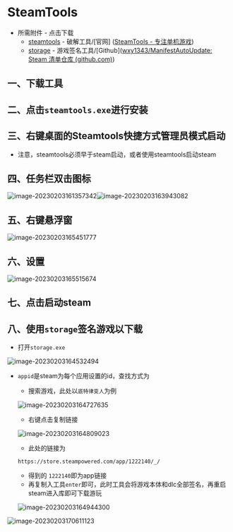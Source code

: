 # SteamTools

- 所需附件 - 点击下载
  - [steamtools](https://cdn.gitlab.wolves.top/wolves/file/-/raw/main/readme/steamtools/steamtools.exe) - 破解工具/[官网] ([SteamTools - 专注单机游戏](https://www.steamtools.net/zn.html))
  - [storage](https://cdn.gitlab.wolves.top/wolves/file/-/raw/main/readme/steamtools/steamtools.exe) - 游戏签名工具/[Github]([wxy1343/ManifestAutoUpdate: Steam 清单仓库 (github.com)](https://github.com/wxy1343/ManifestAutoUpdate))

## 一、下载工具

## 二、点击```steamtools.exe```进行安装

## 三、右键桌面的Steamtools快捷方式管理员模式启动

- 注意，steamtools必须早于steam启动，或者使用steamtools启动steam

## 四、任务栏双击图标

![image-20230203161357342](https://file-yangwolves.netlify.app/picgo/202302031613373.png)![image-20230203163943082](https://file-yangwolves.netlify.app/picgo/202302031639123.png)

## 五、右键悬浮窗

![image-20230203165451777](https://file-yangwolves.netlify.app/picgo/202302031654824.png)

## 六、设置

![image-20230203165515674](https://file-yangwolves.netlify.app/picgo/202302031655708.png)

## 七、点击启动steam

## 八、使用```storage```签名游戏以下载

- 打开```storage.exe```

![image-20230203164532494](https://file-yangwolves.netlify.app/picgo/202302031645548.png)

- ```appid```是steam为每个应用设置的id，查找方式为

  - 搜索游戏，此处以```底特律变人```为例

  ![image-20230203164727635](https://file-yangwolves.netlify.app/picgo/202302031647702.png)

  - 右键点击复制链接

  ![image-20230203164809023](https://file-yangwolves.netlify.app/picgo/202302031648095.png)

  - 此处的链接为

  ```https://store.steampowered.com/app/1222140/_/```

  - 得到的 ```1222140```即为app链接
  - 再复制入工具```enter```即可，此时工具会将游戏本体和dlc全部签名，再重启steam进入库即可下载游玩

  ![image-20230203164944300](https://file-yangwolves.netlify.app/picgo/202302031649352.png)

![image-20230203170611123](https://file-yangwolves.netlify.app/picgo/202302031706304.png)
